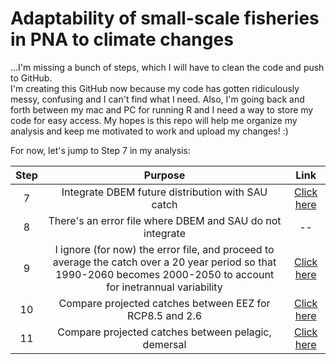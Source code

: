 # Adaptability of small-scale fisheries in PNA to climate changes

...I'm missing a bunch of steps, which I will have to clean the code and push to GitHub.  
I'm creating this GitHub now because my code has gotten ridiculously messy, confusing and I can't find what I need. Also, I'm going back and forth between my mac and PC for running R and I need a way to store my code for easy access. My hopes is this repo will help me organize my analysis and keep me motivated to work and upload my changes! :)

For now, let's jump to Step 7 in my analysis:

| Step | Purpose | Link |
|:------:|:-----:|:---------:|
| 7 | Integrate DBEM future distribution with SAU catch | [Click here](https://github.com/angmelanie/small-scale-fisheries/tree/master/DBEM%20x%20SAU) |
| 8 | There's an error file where DBEM and SAU do not integrate | --|
| 9 | I ignore (for now) the error file, and proceed to average the catch over a 20 year period so that 1990-2060 becomes 2000-2050 to account for inetrannual variability | [Click here](https://github.com/angmelanie/small-scale-fisheries/blob/master/averging%20years.R) |
| 10 | Compare projected catches between EEZ for RCP8.5 and 2.6 | [Click here](https://github.com/angmelanie/small-scale-fisheries/blob/master/catch-by-eez.R) |
| 11 | Compare projected catches between pelagic, demersal | [Click here](https://github.com/angmelanie/small-scale-fisheries/blob/master/catch-by-DemersPelag.R) |
